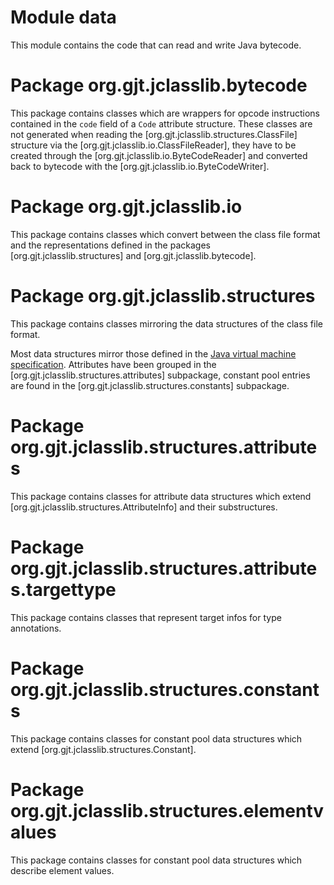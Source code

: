 # Module data

This module contains the code that can read and write Java bytecode.

# Package org.gjt.jclasslib.bytecode

This package contains classes which are wrappers for opcode instructions contained
in the `code` field of a `Code` attribute structure. These classes are not
generated when reading the [org.gjt.jclasslib.structures.ClassFile] structure via
the [org.gjt.jclasslib.io.ClassFileReader], they have to be created through the
[org.gjt.jclasslib.io.ByteCodeReader] and converted back to bytecode with the
[org.gjt.jclasslib.io.ByteCodeWriter].


# Package org.gjt.jclasslib.io

This package contains classes which convert between the class file format and
the representations defined in the packages [org.gjt.jclasslib.structures]
and [org.gjt.jclasslib.bytecode].


# Package org.gjt.jclasslib.structures

This package contains classes mirroring the data structures of the class file format.

Most data structures mirror those defined in the 
[Java virtual machine specification](http://java.sun.com/docs/books/vmspec/).
Attributes have been grouped in the [org.gjt.jclasslib.structures.attributes] subpackage, 
constant pool entries are found in the [org.gjt.jclasslib.structures.constants] subpackage.


# Package org.gjt.jclasslib.structures.attributes

This package contains classes for attribute data structures which extend 
[org.gjt.jclasslib.structures.AttributeInfo] and their substructures.

 
# Package org.gjt.jclasslib.structures.attributes.targettype

This package contains classes that represent target infos for type annotations.

 
# Package org.gjt.jclasslib.structures.constants
 
This package contains classes for constant pool data structures which extend 
[org.gjt.jclasslib.structures.Constant].


# Package org.gjt.jclasslib.structures.elementvalues

This package contains classes for constant pool data structures which describe element values.
